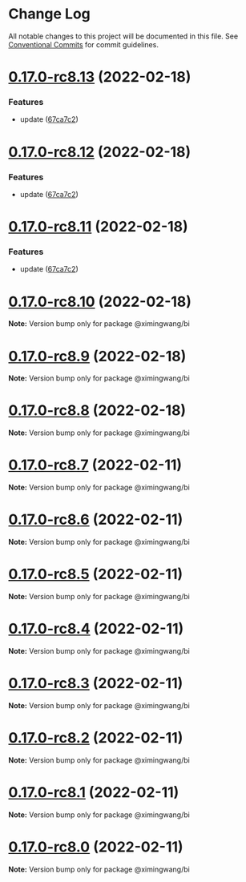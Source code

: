# Change Log

All notable changes to this project will be documented in this file.
See [Conventional Commits](https://conventionalcommits.org) for commit guidelines.

# [0.17.0-rc8.13](https://github.com/ximingwang/lumos/compare/v0.17.0-rc8.7...v0.17.0-rc8.13) (2022-02-18)


### Features

* update ([67ca7c2](https://github.com/ximingwang/lumos/commit/67ca7c2cea4108caf9d16ea54f13d1fc20b41280))





# [0.17.0-rc8.12](https://github.com/ximingwang/lumos/compare/v0.17.0-rc8.7...v0.17.0-rc8.12) (2022-02-18)


### Features

* update ([67ca7c2](https://github.com/ximingwang/lumos/commit/67ca7c2cea4108caf9d16ea54f13d1fc20b41280))





# [0.17.0-rc8.11](https://github.com/ximingwang/lumos/compare/v0.17.0-rc8.7...v0.17.0-rc8.11) (2022-02-18)


### Features

* update ([67ca7c2](https://github.com/ximingwang/lumos/commit/67ca7c2cea4108caf9d16ea54f13d1fc20b41280))





# [0.17.0-rc8.10](https://github.com/ximingwang/lumos/compare/v0.17.0-rc8.7...v0.17.0-rc8.10) (2022-02-18)

**Note:** Version bump only for package @ximingwang/bi





# [0.17.0-rc8.9](https://github.com/ximingwang/lumos/compare/v0.17.0-rc8.7...v0.17.0-rc8.9) (2022-02-18)

**Note:** Version bump only for package @ximingwang/bi





# [0.17.0-rc8.8](https://github.com/ximingwang/lumos/compare/v0.17.0-rc8.7...v0.17.0-rc8.8) (2022-02-18)

**Note:** Version bump only for package @ximingwang/bi





# [0.17.0-rc8.7](https://github.com/ximingwang/lumos/compare/v0.17.0-rc8...v0.17.0-rc8.7) (2022-02-11)

**Note:** Version bump only for package @ximingwang/bi

# [0.17.0-rc8.6](https://github.com/ximingwang/lumos/compare/v0.17.0-rc8...v0.17.0-rc8.6) (2022-02-11)

**Note:** Version bump only for package @ximingwang/bi

# [0.17.0-rc8.5](https://github.com/ximingwang/lumos/compare/v0.17.0-rc8...v0.17.0-rc8.5) (2022-02-11)

**Note:** Version bump only for package @ximingwang/bi

# [0.17.0-rc8.4](https://github.com/ximingwang/lumos/compare/v0.17.0-rc8...v0.17.0-rc8.4) (2022-02-11)

**Note:** Version bump only for package @ximingwang/bi

# [0.17.0-rc8.3](https://github.com/nervosnetwork/lumos/compare/v0.17.0-rc8...v0.17.0-rc8.3) (2022-02-11)

**Note:** Version bump only for package @ximingwang/bi

# [0.17.0-rc8.2](https://github.com/nervosnetwork/lumos/compare/v0.17.0-rc8...v0.17.0-rc8.2) (2022-02-11)

**Note:** Version bump only for package @ximingwang/bi

# [0.17.0-rc8.1](https://github.com/nervosnetwork/lumos/compare/v0.17.0-rc8...v0.17.0-rc8.1) (2022-02-11)

**Note:** Version bump only for package @ximingwang/bi

# [0.17.0-rc8.0](https://github.com/nervosnetwork/lumos/compare/v0.17.0-rc8...v0.17.0-rc8.0) (2022-02-11)

**Note:** Version bump only for package @ximingwang/bi
